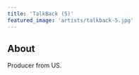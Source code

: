 ```yaml
---
title: 'TalkBack (5)'
featured_image: 'artists/talkback-5.jpg'
---
```


## About

Producer from US.
